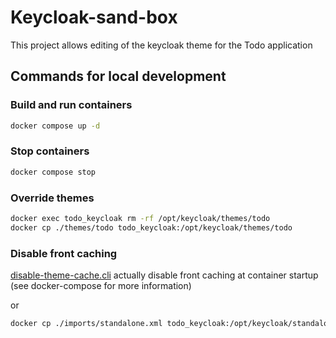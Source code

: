 # Keycloak-sand-box

This project allows editing of the keycloak theme for the Todo application

## Commands for local development

### Build and run containers

```bash
docker compose up -d
```

### Stop containers

```bash
docker compose stop
```

### Override themes

```bash
docker exec todo_keycloak rm -rf /opt/keycloak/themes/todo
docker cp ./themes/todo todo_keycloak:/opt/keycloak/themes/todo
```

### Disable front caching

[disable-theme-cache.cli](./disable-theme-cache.cli) actually disable front caching 
at container startup (see docker-compose for more information)

or

```bash
docker cp ./imports/standalone.xml todo_keycloak:/opt/keycloak/standalone/configuration/standalone.xml
```